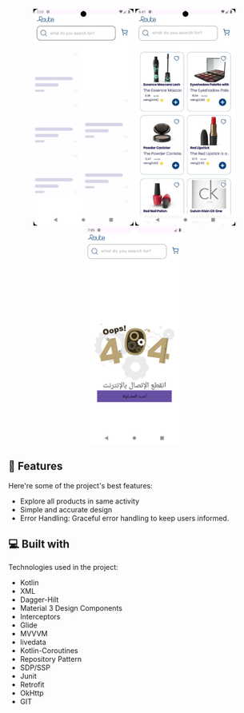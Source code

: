 
<p align="center">
<img src="https://github.com/asemhisham20/RouteTask/blob/master/taskroute2.jpg" alt="My Project screen" width="200"/>
<img src="https://github.com/asemhisham20/RouteTask/blob/master/taskroute1.jpg" alt="My Project screen" width="200"/>
<img src="https://github.com/asemhisham20/RouteTask/blob/master/failedscreen.png" alt="My Project screen" width="200"/>
</p>


<h2>🧐 Features</h2>

Here're some of the project's best features:

*   Explore all products in same activity
*   Simple and accurate design
*   Error Handling: Graceful error handling to keep users informed.
  
<h2>💻 Built with</h2>

Technologies used in the project:

*   Kotlin
*   XML
*   Dagger-Hilt
*   Material 3 Design Components
*   Interceptors
*   Glide
*   MVVVM
*   livedata
*   Kotlin-Coroutines
*   Repository Pattern
*   SDP/SSP
*   Junit
*   Retrofit
*   OkHttp
*   GIT
